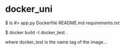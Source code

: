 # docker_uni

$ ls
#> app.py  Dockerfile  README.md  requirements.txt


$ docker build -t docker_test .

where docker_test is the name tag of the image...
